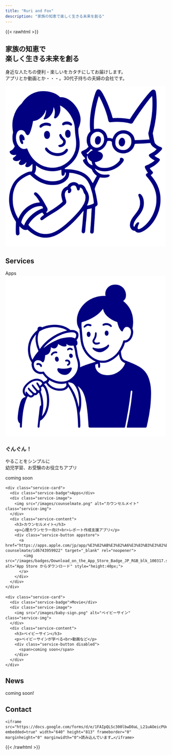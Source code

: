 ```yaml
---
title: "Ruri and Fox"
description: "家族の知恵で楽しく生きる未来を創る"
---
```


{{< rawhtml >}}
<!-- ヒーローセクション -->
<section class="hero-section">
  <div class="hero-content">
    <h1><strong>家族の知恵で<br>楽しく生きる未来を創る</strong></h1>
    <p>
      身近な人たちの便利・楽しいをカタチにしてお届けします。<br>
      アプリとか動画とか・・・。30代子持ちの夫婦の会社です。
    </p>
  </div>
  <div class="hero-image">
    <img src="/images/about-ruri-fox.png" alt="Ruri and Fox">
  </div>
</section>

<!-- サービスセクション -->
<section class="services-section" id="services">
  <h2 class="section-title">Services</h2>
  <div class="service-cards">
    <div class="service-card">
      <div class="service-badge">Apps</div>
      <div class="service-image">
        <img src="/images/exam-support.png" alt="ぐんぐん！" class="service-img">
      </div>
      <div class="service-content">
        <h3>ぐんぐん！</h3>
        <p>やることをシンプルに<br>幼児学習、お受験のお役立ちアプリ</p>
        <div class="service-button disabled">
          <span>coming soon</span>
        </div>
      </div>
    </div>
    
    <div class="service-card">
      <div class="service-badge">Apps</div>
      <div class="service-image">
        <img src="/images/counselmate.png" alt="カウンセルメイト" class="service-img">
      </div>
      <div class="service-content">
        <h3>カウンセルメイト</h3>
        <p>心理カウンセラー向け<br>レポート作成支援アプリ</p>
        <div class="service-button appstore">
          <a href="https://apps.apple.com/jp/app/%E3%82%AB%E3%82%A6%E3%83%B3%E3%82%BB%E3%83%AB%E3%83%A1%E3%82%A4%E3%83%88-counselmate/id6743959922" target="_blank" rel="noopener">
            <img src="/images/badges/Download_on_the_App_Store_Badge_JP_RGB_blk_100317.svg" alt="App Store からダウンロード" style="height:40px;">
          </a>
        </div>
      </div>
    </div>
    
    <div class="service-card">
      <div class="service-badge">Movie</div>
      <div class="service-image">
        <img src="/images/baby-sign.png" alt="ベイビーサイン" class="service-img">
      </div>
      <div class="service-content">
        <h3>ベイビーサイン</h3>
        <p>ベイビーサインが学べる<br>動画など</p>
        <div class="service-button disabled">
          <span>coming soon</span>
        </div>
      </div>
    </div>
  </div>
</section>

<!-- ニュースセクション -->
<section class="news-section">
  <div class="container">
    <h2 class="section-title">News</h2>
    <div class="news-content">
      <p class="coming-soon">coming soon!</p>
    </div>
  </div>
</section>

<!-- お問い合わせセクション -->
<section class="contact-section" id="contact">
  <h2 class="section-title">Contact</h2>

  <div class="google-form-container">

    <iframe src="https://docs.google.com/forms/d/e/1FAIpQLSc300lbwD0aL_L21uAOeicPUeyQwLfbPtknODmk1kCj5LqQGw/viewform?embedded=true" width="640" height="813" frameborder="0" marginheight="0" marginwidth="0">読み込んでいます…</iframe>
  </div>
  
  <!-- <div class="privacy-notice">
    <p>※ 個人情報の取り扱いについては<a href="#">プライバシーポリシー</a>をご確認ください</p>
  </div> -->
</section>
{{< /rawhtml >}}
